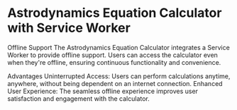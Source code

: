 # Astrodynamics Equation Calculator with Service Worker
Offline Support
The Astrodynamics Equation Calculator integrates a Service Worker to provide offline support. Users can access the calculator even when they're offline, ensuring continuous functionality and convenience.

Advantages
Uninterrupted Access: Users can perform calculations anytime, anywhere, without being dependent on an internet connection.
Enhanced User Experience: The seamless offline experience improves user satisfaction and engagement with the calculator.
